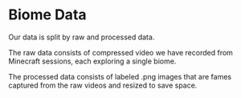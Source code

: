 # Biome Data

Our data is split by raw and processed data.

The raw data consists of compressed video we have recorded from Minecraft sessions, each exploring a single biome.

The processed data consists of labeled .png images that are fames captured from the raw videos and resized to save space.
